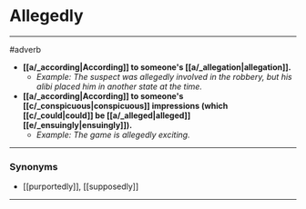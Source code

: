 # Allegedly
---
#adverb
- **[[a/_according|According]] to someone's [[a/_allegation|allegation]].**
	- _Example: The suspect was allegedly involved in the robbery, but his alibi placed him in another state at the time._
- **[[a/_according|According]] to someone's [[c/_conspicuous|conspicuous]] impressions (which [[c/_could|could]] be [[a/_alleged|alleged]] [[e/_ensuingly|ensuingly]]).**
	- _Example: The game is allegedly exciting._
---
### Synonyms
- [[purportedly]], [[supposedly]]
---

